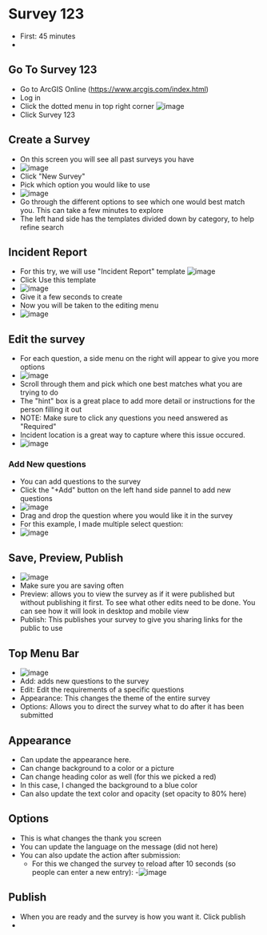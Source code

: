 # Survey 123
- First: 45 minutes
- 
## Go To Survey 123
- Go to ArcGIS Online (https://www.arcgis.com/index.html)
- Log in
- Click the dotted menu in top right corner ![image](https://github.com/kaylaoneill/geom99/assets/146447016/09fbdaf5-7f05-4725-ba5b-2ce8f1e55b37)
- Click Survey 123

## Create a Survey
- On this screen you will see all past surveys you have
- ![image](https://github.com/kaylaoneill/geom99/assets/146447016/cd2cb02f-0de2-4d14-b5fd-eb2a75072f69)
- Click "New Survey"
- Pick which option you would like to use
- ![image](https://github.com/kaylaoneill/geom99/assets/146447016/45b32252-3bb5-4990-9658-3e5b806d5ff1)
-  Go through the different options to see which one would best match you. This can take a few minutes to explore
-  The left hand side has the templates divided down by category, to help refine search

## Incident Report
- For this try, we will use "Incident Report" template ![image](https://github.com/kaylaoneill/geom99/assets/146447016/2b4e6bca-4c19-4587-9ab7-45c3e24133c0)
- Click Use this template
- ![image](https://github.com/kaylaoneill/geom99/assets/146447016/63f90555-dba1-4e12-ba2d-0554690b9dea)
- Give it a few seconds to create
- Now you will be taken to the editing menu
- ![image](https://github.com/kaylaoneill/geom99/assets/146447016/e8e8011d-80b9-426c-9321-a31be8b11158)

## Edit the survey
- For each question, a side menu on the right will appear to give you more options
- ![image](https://github.com/kaylaoneill/geom99/assets/146447016/20ac33f7-20b1-4011-9cf6-2a4b82f03d36)
- Scroll through them and pick which one best matches what you are trying to do
- The "hint" box is a great place to add more detail or instructions for the person filling it out
- NOTE: Make sure to click any questions you need answered as "Required"
- Incident location is a great way to capture where this issue occured.
- ![image](https://github.com/kaylaoneill/geom99/assets/146447016/d11b198b-1584-41b4-8c9e-b8c715bb4dc4)
### Add New questions
- You can add questions to the survey 
- Click the "+Add" button on the left hand side pannel to add new questions
- ![image](https://github.com/kaylaoneill/geom99/assets/146447016/16990a0a-cc75-4498-a3f5-854fdf6012d5)
- Drag and drop the question where you would like it in the survey
- For this example, I made multiple select question:
- ![image](https://github.com/kaylaoneill/geom99/assets/146447016/42e0c2c2-cab6-48c2-9ecf-877c8f47c608)

## Save, Preview, Publish
- ![image](https://github.com/kaylaoneill/geom99/assets/146447016/276f53dd-96ac-481d-982a-c915a23d4373)
- Make sure you are saving often
- Preview: allows you to view the survey as if it were published but without publishing it first. To see what other edits need to be done. You can see how it will look in desktop and mobile view 
- Publish: This publishes your survey to give you sharing links for the public to use 

## Top Menu Bar
- ![image](https://github.com/kaylaoneill/geom99/assets/146447016/40c48dcf-ea53-49ef-85f4-4801392d6b19)
- Add: adds new questions to the survey
- Edit: Edit the requirements of a specific questions
- Appearance: This changes the theme of the entire survey
- Options: Allows you to direct the survey what to do after it has been submitted

## Appearance
- Can update the appearance here.
- Can change background to a color or a picture
- Can change heading color as well (for this we picked a red)
- In this case, I changed the background to a blue color
- Can also update the text color and opacity (set opacity to 80% here)
## Options
- This is what changes the thank you screen
- You can update the language on the message (did not here)
- You can also update the action after submission:
  - For this we changed the survey to reload after 10 seconds (so people can enter a new entry):
  -![image](https://github.com/kaylaoneill/geom99/assets/146447016/61adeaba-7b11-4ffd-8727-ce2c0353a3bb)

## Publish
- When you are ready and the survey is how you want it. Click publish
- 
